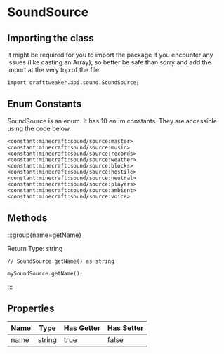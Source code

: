 # SoundSource

## Importing the class

It might be required for you to import the package if you encounter any issues (like casting an Array), so better be safe than sorry and add the import at the very top of the file.
```zenscript
import crafttweaker.api.sound.SoundSource;
```


## Enum Constants

SoundSource is an enum. It has 10 enum constants. They are accessible using the code below.

```zenscript
<constant:minecraft:sound/source:master>
<constant:minecraft:sound/source:music>
<constant:minecraft:sound/source:records>
<constant:minecraft:sound/source:weather>
<constant:minecraft:sound/source:blocks>
<constant:minecraft:sound/source:hostile>
<constant:minecraft:sound/source:neutral>
<constant:minecraft:sound/source:players>
<constant:minecraft:sound/source:ambient>
<constant:minecraft:sound/source:voice>
```
## Methods

:::group{name=getName}

Return Type: string

```zenscript
// SoundSource.getName() as string

mySoundSource.getName();
```

:::


## Properties

| Name |  Type  | Has Getter | Has Setter |
|------|--------|------------|------------|
| name | string | true       | false      |

